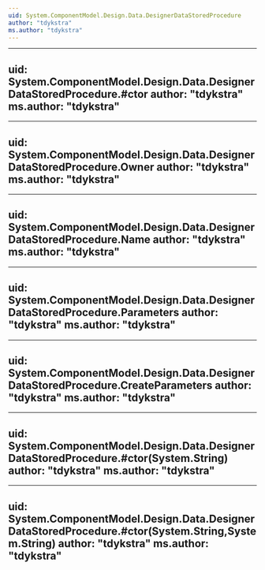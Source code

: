 ```yaml
---
uid: System.ComponentModel.Design.Data.DesignerDataStoredProcedure
author: "tdykstra"
ms.author: "tdykstra"
---
```


---
uid: System.ComponentModel.Design.Data.DesignerDataStoredProcedure.#ctor
author: "tdykstra"
ms.author: "tdykstra"
---

---
uid: System.ComponentModel.Design.Data.DesignerDataStoredProcedure.Owner
author: "tdykstra"
ms.author: "tdykstra"
---

---
uid: System.ComponentModel.Design.Data.DesignerDataStoredProcedure.Name
author: "tdykstra"
ms.author: "tdykstra"
---

---
uid: System.ComponentModel.Design.Data.DesignerDataStoredProcedure.Parameters
author: "tdykstra"
ms.author: "tdykstra"
---

---
uid: System.ComponentModel.Design.Data.DesignerDataStoredProcedure.CreateParameters
author: "tdykstra"
ms.author: "tdykstra"
---

---
uid: System.ComponentModel.Design.Data.DesignerDataStoredProcedure.#ctor(System.String)
author: "tdykstra"
ms.author: "tdykstra"
---

---
uid: System.ComponentModel.Design.Data.DesignerDataStoredProcedure.#ctor(System.String,System.String)
author: "tdykstra"
ms.author: "tdykstra"
---
